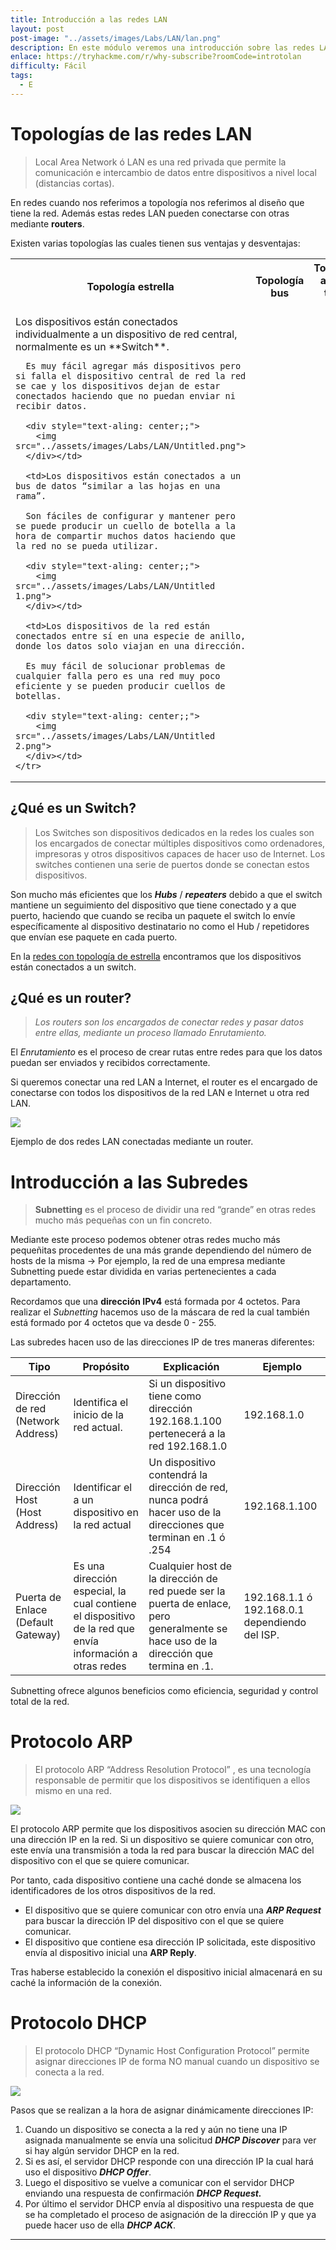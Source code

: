 ```yaml
---
title: Introducción a las redes LAN
layout: post
post-image: "../assets/images/Labs/LAN/lan.png"
description: En este módulo veremos una introducción sobre las redes LAN, las topologías y los componentes que la forman.
enlace: https://tryhackme.com/r/why-subscribe?roomCode=introtolan
difficulty: Fácil
tags: 
  - E
--- 
```


# Topologías de las redes LAN

> Local Area Network ó LAN es una red privada que permite la comunicación e intercambio de datos entre dispositivos a nivel local (distancias cortas).

En redes cuando nos referimos a topología nos referimos al diseño que tiene la red.
Además estas redes LAN pueden conectarse con otras mediante **routers**.

Existen varias topologías las cuales tienen sus ventajas y desventajas:

<div style="text-align: center;">
  <table>
    <tr>
      <th>Topología estrella</th>
      <th>Topología bus</th>
      <th>Topología anillo o token ring</th>
    </tr>
    <tr>
      <td>Los dispositivos están conectados individualmente a un dispositivo de red central, normalmente es un **Switch**.
      
      Es muy fácil agregar más dispositivos pero si falla el dispositivo central de red la red se cae y los dispositivos dejan de estar conectados haciendo que no puedan enviar ni recibir datos.
      
      <div style="text-aling: center;;">
        <img src="../assets/images/Labs/LAN/Untitled.png">
      </div></td>

      <td>Los dispositivos están conectados a un bus de datos “similar a las hojas en una rama”.
      
      Son fáciles de configurar y mantener pero se puede producir un cuello de botella a la hora de compartir muchos datos haciendo que la red no se pueda utilizar.
      
      <div style="text-aling: center;;">
        <img src="../assets/images/Labs/LAN/Untitled 1.png">
      </div></td>

      <td>Los dispositivos de la red están conectados entre sí en una especie de anillo, donde los datos solo viajan en una dirección.
      
      Es muy fácil de solucionar problemas de cualquier falla pero es una red muy poco eficiente y se pueden producir cuellos de botellas.
      
      <div style="text-aling: center;;">
        <img src="../assets/images/Labs/LAN/Untitled 2.png">
      </div></td>
    </tr>
  </table>
</div>

## ¿Qué es un Switch?

> Los Switches son dispositivos dedicados en la redes los cuales son los encargados de conectar múltiples dispositivos como ordenadores, impresoras y otros dispositivos capaces de hacer uso de Internet. Los switches contienen una serie de puertos donde se conectan estos dispositivos.

Son mucho más eficientes que los ***Hubs*** / ***repeaters***  debido a que el switch mantiene un seguimiento del dispositivo que tiene conectado y a que puerto, haciendo que cuando se reciba un paquete el switch lo envíe específicamente al dispositivo destinatario no como el Hub / repetidores que envían ese paquete en cada puerto.

En la [redes con topología de estrella](Introduccio%CC%81n%20redes%20LAN%208e35f006942e4b05a8f1ff87784d7f14.md) encontramos que los dispositivos están conectados a un switch.

## ¿Qué es un router?

> *Los routers son los encargados de conectar redes y pasar datos entre ellas, mediante un proceso llamado Enrutamiento.*
> 

El *Enrutamiento* es el proceso de crear rutas entre redes para que los datos puedan ser enviados y recibidos correctamente.

Si queremos conectar una red LAN a Internet, el router es el encargado de conectarse con todos los dispositivos de la red LAN e Internet u otra red LAN.

<div style="text-aling: center;">
        <img src="../assets/images/Labs/LAN/Untitled 3.png">
</div>

Ejemplo de dos redes LAN conectadas mediante un router.

# Introducción a las Subredes

> **Subnetting** es el proceso de dividir una red “grande” en otras redes mucho más pequeñas con un fin concreto.

Mediante este proceso podemos obtener otras redes mucho más pequeñitas procedentes de una más grande dependiendo del número de hosts de la misma → Por ejemplo, la red de una empresa mediante Subnetting puede estar dividida en varias pertenecientes a cada departamento.

Recordamos que una **dirección IPv4** está formada por 4 octetos. Para realizar el *Subnetting* hacemos uso de la máscara de red la cual también está formado por 4 octetos que va desde 0 - 255.

Las subredes hacen uso de las direcciones IP de tres maneras diferentes:

| Tipo | Propósito | Explicación | Ejemplo |
| --- | --- | --- | --- |
| Dirección de red (Network Address) | Identifica el inicio de la red actual. | Si un dispositivo tiene como dirección 192.168.1.100 pertenecerá a la red 192.168.1.0 | 192.168.1.0 |
| Dirección Host (Host Address) | Identificar el a un dispositivo en la red actual | Un dispositivo contendrá la dirección de red, nunca podrá hacer uso de la direcciones que terminan en .1 ó .254 | 192.168.1.100 |
| Puerta de Enlace (Default Gateway) | Es una dirección especial, la cual contiene el dispositivo de la red que envía información a otras redes  | Cualquier host de la dirección de red puede ser la puerta de enlace, pero generalmente se hace uso de la dirección que termina en .1. | 192.168.1.1 ó 192.168.0.1 dependiendo del ISP. |

Subnetting ofrece algunos beneficios como eficiencia, seguridad y control total de la red.

# Protocolo ARP

> El protocolo ARP “Address Resolution Protocol” , es una tecnología responsable de permitir que los dispositivos se identifiquen a ellos mismo en una red.

<div style="text-aling:center;">
  <img src="../assets/images/Labs/LAN/Untitled 4.png">
</div>


 El protocolo ARP permite que los dispositivos asocien su dirección MAC con una dirección IP en la red. Si un dispositivo se quiere comunicar con otro, este envía una transmisión a toda la red para buscar la dirección MAC del dispositivo con el que se quiere comunicar.

Por tanto, cada dispositivo contiene una caché donde se almacena los identificadores de los otros dispositivos de la red.

- El dispositivo que se quiere comunicar con otro envía una ***ARP Request*** para buscar la dirección IP del dispositivo con el que se quiere comunicar.
- El dispositivo que contiene esa dirección IP solicitada, este dispositivo envía al dispositivo inicial una **ARP Reply**.

Tras haberse establecido la conexión el dispositivo inicial almacenará en su caché la información de la conexión.

# Protocolo DHCP

> El protocolo DHCP “Dynamic Host Configuration Protocol” permite asignar direcciones IP de forma NO manual cuando un dispositivo se conecta a la red.

<div style="text-aling:center;">
  <img src="../assets/images/Labs/LAN/Untitled 5.png">
</div>

Pasos que se realizan a la hora de asignar dinámicamente direcciones IP:
1. Cuando un dispositivo se conecta a la red y aún no tiene una IP asignada manualmente se envía una solicitud ***DHCP Discover*** para ver si hay algún servidor DHCP en la red.
2. Si es así, el servidor DHCP responde con una dirección IP la cual hará uso el dispositivo ***DHCP Offer***. 
3. Luego el dispositivo se vuelve a comunicar con el servidor DHCP enviando una respuesta de confirmación ***DHCP Request.***
4. Por último el servidor DHCP envía al dispositivo una respuesta de que se ha completado el proceso de asignación de la dirección IP y que ya puede hacer uso de ella ***DHCP ACK***.

---